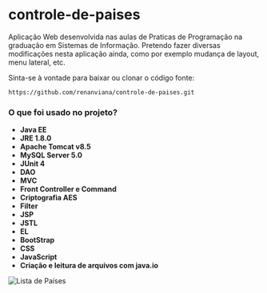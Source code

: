 # controle-de-paises
Aplicação Web desenvolvida nas aulas de Praticas de Programação na graduação em Sistemas de Informação. Pretendo fazer diversas modificações nesta aplicação ainda, como por exemplo mudança de layout, menu lateral, etc.

Sinta-se à vontade para baixar ou clonar o código fonte:

    https://github.com/renanviana/controle-de-paises.git

### O que foi usado no projeto? ###

 - **Java EE**
 - **JRE 1.8.0**
 - **Apache Tomcat v8.5**
 - **MySQL Server 5.0**
 - **JUnit 4**
 - **DAO**
 - **MVC**
 - **Front Controller e Command**
 - **Criptografia AES**
 - **Filter**
 - **JSP**
 - **JSTL**
 - **EL**
 - **BootStrap**
 - **CSS**
 - **JavaScript**
 - **Criação e leitura de arquivos com java.io**

![Lista de Países](http://fs5.directupload.net/images/180930/uy8tolw4.png)
